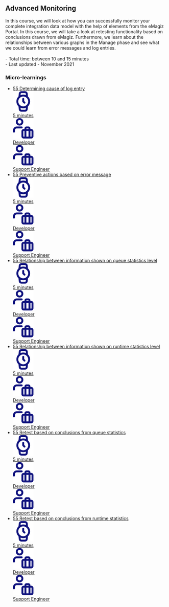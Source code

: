 <div class="ez-academy">
	<div class="ez-academy__body">
		<main class="master">
	<h2 class="title">Advanced Monitoring</h2>
    <p>
       In this course, we will look at how you can successfully monitor your complete integration data model with the help of elements from the eMagiz Portal. In this course, we will take a look at retesting functionality based on conclusions drawn from eMagiz. Furthermore, we learn about the relationships between various graphs in the Manage phase and see what we could learn from error messages and log entries.
        </br></br>
        - Total time: between 10 and 15 minutes
        </br>
        - Last updated - November 2021
    </p>
    <h3 class="title">Micro-learnings</h3>
    <ul class="strip-container">
		<li class="strip">
			<a href="../../docs/microlearning/advanced-active-monitoring-determining-cause-of-log-entry" class="strip__link">
				<label for="" class="strip__label">
					<span>55</span>
					Determining cause of log entry
				</label>
				<div class="strip__attribute">
					<img class="strip__attribute-icon strip__attribute-icon--duration" src="../../img/microlearning/academy_index/icon-duration32.svg"/>
					<div class="strip__attribute-label">5 minutes</div>
				</div>
				<div class="strip__attribute">
					<img class="strip__attribute-icon strip__attribute-icon--roles" src="../../img/microlearning/academy_index/icon-roles32.svg"/>
					<div class="strip__attribute-label">Developer</div>
				</div>
				<div class="strip__attribute">
					<img class="strip__attribute-icon strip__attribute-icon--roles" src="../../img/microlearning/academy_index/icon-roles32.svg"/>
					<div class="strip__attribute-label">Support Engineer</div>
				</div>
			</a>
		</li>
		<li class="strip">
			<a href="../../docs/microlearning/advanced-active-monitoring-preventive-action-based-on-error-message" class="strip__link">
				<label for="" class="strip__label">
					<span>55</span>
					Preventive actions based on error message
				</label>
				<div class="strip__attribute">
					<img class="strip__attribute-icon strip__attribute-icon--duration" src="../../img/microlearning/academy_index/icon-duration32.svg"/>
					<div class="strip__attribute-label">5 minutes</div>
				</div>
				<div class="strip__attribute">
					<img class="strip__attribute-icon strip__attribute-icon--roles" src="../../img/microlearning/academy_index/icon-roles32.svg"/>
					<div class="strip__attribute-label">Developer</div>
				</div>
				<div class="strip__attribute">
					<img class="strip__attribute-icon strip__attribute-icon--roles" src="../../img/microlearning/academy_index/icon-roles32.svg"/>
					<div class="strip__attribute-label">Support Engineer</div>
				</div>
			</a>
		</li>
        <li class="strip">
			<a href="../../docs/microlearning/advanced-active-monitoring-relation-between-information-on-queue-statistics" class="strip__link">
				<label for="" class="strip__label">
					<span>55</span>
					Relationship between information shown on queue statistics level
				</label>
				<div class="strip__attribute">
					<img class="strip__attribute-icon strip__attribute-icon--duration" src="../../img/microlearning/academy_index/icon-duration32.svg"/>
					<div class="strip__attribute-label">5 minutes</div>
				</div>
				<div class="strip__attribute">
					<img class="strip__attribute-icon strip__attribute-icon--roles" src="../../img/microlearning/academy_index/icon-roles32.svg"/>
					<div class="strip__attribute-label">Developer</div>
				</div>
				<div class="strip__attribute">
					<img class="strip__attribute-icon strip__attribute-icon--roles" src="../../img/microlearning/academy_index/icon-roles32.svg"/>
					<div class="strip__attribute-label">Support Engineer</div>
				</div>
			</a>
		</li>
        <li class="strip">
			<a href="../../docs/microlearning/advanced-active-monitoring-relation-between-information-on-runtime-statistics" class="strip__link">
				<label for="" class="strip__label">
					<span>55</span>
					Relationship between information shown on runtime statistics level
				</label>
				<div class="strip__attribute">
					<img class="strip__attribute-icon strip__attribute-icon--duration" src="../../img/microlearning/academy_index/icon-duration32.svg"/>
					<div class="strip__attribute-label">5 minutes</div>
				</div>
				<div class="strip__attribute">
					<img class="strip__attribute-icon strip__attribute-icon--roles" src="../../img/microlearning/academy_index/icon-roles32.svg"/>
					<div class="strip__attribute-label">Developer</div>
				</div>
				<div class="strip__attribute">
					<img class="strip__attribute-icon strip__attribute-icon--roles" src="../../img/microlearning/academy_index/icon-roles32.svg"/>
					<div class="strip__attribute-label">Support Engineer</div>
				</div>
			</a>
		</li>
        <li class="strip">
			<a href="../../docs/microlearning/advanced-active-monitoring-retest-based-on-conclusions-drawn-from-queue-statistics" class="strip__link">
				<label for="" class="strip__label">
					<span>55</span>
					Retest based on conclusions from queue statistics
				</label>
				<div class="strip__attribute">
					<img class="strip__attribute-icon strip__attribute-icon--duration" src="../../img/microlearning/academy_index/icon-duration32.svg"/>
					<div class="strip__attribute-label">5 minutes</div>
				</div>
				<div class="strip__attribute">
					<img class="strip__attribute-icon strip__attribute-icon--roles" src="../../img/microlearning/academy_index/icon-roles32.svg"/>
					<div class="strip__attribute-label">Developer</div>
				</div>
				<div class="strip__attribute">
					<img class="strip__attribute-icon strip__attribute-icon--roles" src="../../img/microlearning/academy_index/icon-roles32.svg"/>
					<div class="strip__attribute-label">Support Engineer</div>
				</div>
			</a>
		</li>
        <li class="strip">
			<a href="../../docs/microlearning/advanced-active-monitoring-retest-based-on-conclusions-drawn-from-runtime-statistics" class="strip__link">
				<label for="" class="strip__label">
					<span>55</span>
					Retest based on conclusions from runtime statistics
				</label>
				<div class="strip__attribute">
					<img class="strip__attribute-icon strip__attribute-icon--duration" src="../../img/microlearning/academy_index/icon-duration32.svg"/>
					<div class="strip__attribute-label">5 minutes</div>
				</div>
				<div class="strip__attribute">
					<img class="strip__attribute-icon strip__attribute-icon--roles" src="../../img/microlearning/academy_index/icon-roles32.svg"/>
					<div class="strip__attribute-label">Developer</div>
				</div>
				<div class="strip__attribute">
					<img class="strip__attribute-icon strip__attribute-icon--roles" src="../../img/microlearning/academy_index/icon-roles32.svg"/>
					<div class="strip__attribute-label">Support Engineer</div>
				</div>
			</a>
		</li>		
    </ul>
    </main>
    </div>
</div>